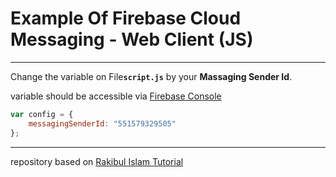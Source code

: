 # Example Of Firebase Cloud Messaging - Web Client (JS)

---

Change the variable on File<b>`script.js`</b> 
 by your <b>Massaging Sender Id</b>.
 
 variable should be accessible via <a href="https://console.firebase.google.com/">Firebase Console</a>
 
 
 ```javascript
 var config = {
     messagingSenderId: "551579329505"
 };
```
***




repository based on <a href="https://rakibul.net/fcm-web-js/"> Rakibul Islam Tutorial </a>
